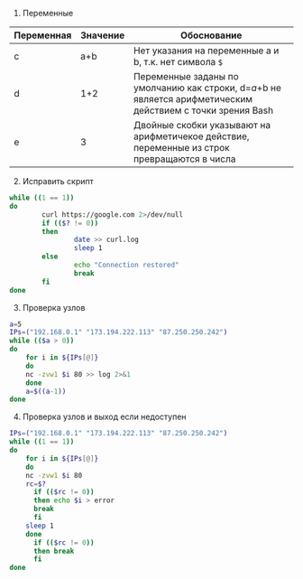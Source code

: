 1. Переменные

| Переменная | Значение | Обоснование                                                                                                 |
|------------|----------|-------------------------------------------------------------------------------------------------------------|
| c          | a+b      | Нет указания на переменные а и b, т.к. нет символа `$`                                                      |
| d          | 1+2      | Переменные заданы по умолчанию как строки, d=$a+$b не является арифметическим действием с точки зрения Bash |                                                       |
| e          | 3        | Двойные скобки указывают на арифметичекое действие, переменные из строк превращаются в числа                |

2. Исправить скрипт

```bash
while ((1 == 1))
do
        curl https://google.com 2>/dev/null
        if (($? != 0))
        then
                date >> curl.log
                sleep 1
        else
                echo "Connection restored"
                break
        fi
done
```

3. Проверка узлов
```bash
a=5
IPs=("192.168.0.1" "173.194.222.113" "87.250.250.242")
while (($a > 0))
do
	for i in ${IPs[@]}
	do
	nc -zvw1 $i 80 >> log 2>&1
	done
	a=$((a-1))
done

```

4. Проверка узлов и выход если недоступен

```bash
IPs=("192.168.0.1" "173.194.222.113" "87.250.250.242")
while ((1 == 1))
do
	for i in ${IPs[@]}
	do
	nc -zvw1 $i 80
	rc=$?
	  if (($rc != 0))
	  then echo $i > error
	  break
	  fi
	sleep 1
	done
	  if (($rc != 0))
	  then break
	  fi
done

```




